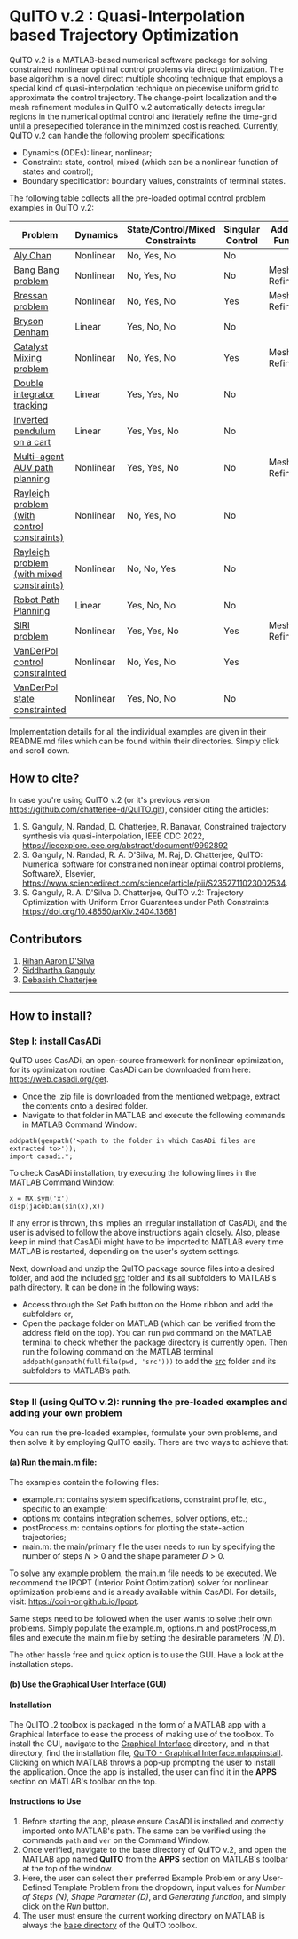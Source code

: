 # QuITO v.2 : Quasi-Interpolation based Trajectory Optimization 
 
QuITO v.2 is a MATLAB-based numerical software package for solving constrained nonlinear optimal control problems via direct optimization. The base algorithm is a novel direct multiple shooting technique that employs a special kind of quasi-interpolation technique on piecewise uniform grid to approximate the control trajectory. The change-point localization and the mesh refinement modules in QuITO v.2 automatically detects irregular regions in the numerical optimal control and iteratiely refine the time-grid until a presepecified tolerance in the minimzed cost is reached. Currently, QuITO v.2 can handle the following problem specifications: 

* Dynamics (ODEs): linear, nonlinear;
* Constraint: state, control, mixed (which can be a nonlinear function of states and control);
* Boundary specification: boundary values, constraints of terminal states.

The following table collects all the pre-loaded optimal control problem examples in QuITO v.2:

| Problem | Dynamics | State/Control/Mixed Constraints | Singular Control | Additional Function |
| ------------- | ------------- | -------------------- | ---------------- | ------------------- |
| [Aly Chan](./examples/Aly%20Chan/)  | Nonlinear  |       No, Yes, No   | No | |
| [Bang Bang problem](./examples/Bang%20Bang%20problem)  | Nonlinear  |       No, Yes, No   | No | Mesh Refinement |
| [Bressan problem](./examples/Bressan%20problem)  | Nonlinear  |       No, Yes, No   | Yes | Mesh Refinement |
| [Bryson Denham](./examples/Bryson%20Denham/)  | Linear  |    Yes, No, No   | No | |
| [Catalyst Mixing problem](./examples/Catalyst%20mixing%20problem)  | Nonlinear  |       No, Yes, No   | Yes | Mesh Refinement |
| [Double integrator tracking](./examples/Double%20integrator%20tracking/)  | Linear  |    Yes, Yes, No  | No | |       
| [Inverted pendulum on a cart](./examples/Inverted%20pendulum%20on%20a%20cart/)  | Linear  | Yes, Yes, No  | No | |
| [Multi-agent AUV path planning](./examples/AUV%20path%20planning)  | Nonlinear  |       Yes, Yes, No   | No | Mesh Refinement |
| [Rayleigh problem (with control constraints)](./examples/Rayleigh%20problem%20(with%20control%20constraints)/)  | Nonlinear  | No, Yes, No  | No | |
| [Rayleigh problem (with mixed constraints)](./examples/Rayleigh%20problem%20(with%20mixed%20constraints)/)   | Nonlinear  | No, No, Yes | No | |
| [Robot Path Planning](./examples/Robot%20Path%20Planning/)  | Linear  | Yes, No, No  | No | |
| [SIRI problem](./examples/SIRI%20problem)  | Nonlinear  |       Yes, Yes, No   | Yes | Mesh Refinement |
| [VanDerPol control constrainted](./examples/VanDerPol%20control%20constrained/)  | Nonlinear  | No, Yes, No  | Yes | |
| [VanDerPol state constrainted](./examples/VanDerPol%20state%20constrained/)  | Nonlinear  | Yes, No, No  | No | |

Implementation details for all the individual examples are given in their README.md files which can be found within their directories. Simply click and scroll down.

## How to cite?
In case you're using QuITO v.2 (or it's previous version https://github.com/chatterjee-d/QuITO.git), consider citing the articles: 
1) S. Ganguly, N. Randad, D. Chatterjee, R. Banavar, Constrained trajectory synthesis via quasi-interpolation, IEEE CDC 2022, https://ieeexplore.ieee.org/abstract/document/9992892
2) S. Ganguly, N. Randad, R. A. D'Silva, M. Raj, D. Chatterjee, QuITO: Numerical software for constrained nonlinear optimal control problems, SoftwareX, Elsevier, https://www.sciencedirect.com/science/article/pii/S2352711023002534.
3) S. Ganguly, R. A. D'Silva D. Chatterjee, QuITO v.2: Trajectory Optimization with Uniform Error Guarantees under Path Constraints https://doi.org/10.48550/arXiv.2404.13681

## Contributors

1) [Rihan Aaron D'Silva](https://sites.google.com/view/rihanaarondsilva)
2) [Siddhartha Ganguly](https://sites.google.com/view/siddhartha-ganguly)
3) [Debasish Chatterjee](https://www.sc.iitb.ac.in/~chatterjee/master/homepage/index.html)

---

## How to install?

### Step I: install CasADi
QuITO uses CasADi, an open-source framework for nonlinear optimization, for its optimization routine. CasADi can be downloaded from here: https://web.casadi.org/get. 
- Once the .zip file is downloaded from the mentioned webpage, extract the contents onto a desired folder.  
- Navigate to that folder in MATLAB and execute the following commands in MATLAB Command Window:
```
addpath(genpath('<path to the folder in which CasADi files are extracted to>'));
import casadi.*;
``` 

To check CasADi installation, try executing the following lines in the MATLAB Command Window:
```
x = MX.sym('x')
disp(jacobian(sin(x),x))
```
If any error is thrown, this implies an irregular installation of CasADi, and the user is advised to follow the above instructions again closely. Also, please keep in mind that CasADi might have to be imported to MATLAB every time MATLAB is restarted, depending on the user's system settings.


Next, download and unzip the QuITO package source files into a  desired folder, and add the included [src](./src/) folder and its all subfolders to MATLAB's path directory. It can be done in the following ways:
- Access through the Set Path button on the Home ribbon and add the subfolders or,
- Open the package folder on MATLAB (which can be verified from the address field on the top). You can run `pwd` command on the MATLAB terminal to check whether the package directory is currently open. Then run the following command on the MATLAB terminal `addpath(genpath(fullfile(pwd, 'src')))` to add the [src](./src) folder and its subfolders to MATLAB’s path.

---

### Step II (using QuITO v.2): running the pre-loaded examples and adding your own problem

You can run the pre-loaded examples, formulate your own problems, and then solve it by employing QuITO easily. There are two ways to achieve that: 

#### (a) Run the main.m file: 

The examples contain the following files: <br>

* example.m: contains system specifications, constraint profile, etc., specific to an example;
* options.m: contains integration schemes, solver options, etc.;
* postProcess.m: contains options for plotting the state-action trajectories;
* main.m: the main/primary file the user needs to run by specifying the number of steps $N>0$ and the shape parameter $D>0$.

To solve any example problem, the main.m file needs to be executed. We recommend the IPOPT (Interior Point Optimization) solver for nonlinear optimization problems and is already available within CasADI. For details, visit: https://coin-or.github.io/Ipopt.

Same steps need to be followed when the user wants to solve their own problems. Simply populate the example.m, options.m and postProcess,m files and execute the main.m file by setting the desirable parameters $(N,D)$. 

The other hassle free and quick option is to use the GUI. Have a look at the installation steps. 


#### (b) Use the Graphical User Interface (GUI)

#### Installation
The QuITO .2 toolbox is packaged in the form of a MATLAB app with a Graphical Interface to ease the process of making use of the toolbox. To install the GUI, navigate to the [Graphical Interface](./Graphical%20Interface/) directory, and in that directory, find the installation file, [QuITO - Graphical Interface.mlappinstall](./Graphical%20Interface/QuITO%20-%20Graphical%20Interface.mlappinstall). Clicking on which MATLAB throws a pop-up prompting the user to install the application. Once the app is installed, the user can find it in the **APPS** section on MATLAB's toolbar on the top. 

#### Instructions to Use
1) Before starting the app, please ensure CasADI is installed and correctly imported onto MATLAB's path. The same can be verified using the commands `path` and `ver` on the Command Window.
2) Once verified, navigate to the base directory of QuITO v.2, and open the MATLAB app named **QuITO** from the **APPS** section on MATLAB's toolbar at the top of the window.
3) Here, the user can select their preferred Example Problem or any User-Defined Template Problem from the dropdown, input values for _Number of Steps (N)_, _Shape Parameter (D)_, and _Generating function_, and simply click on the _Run_ button.
4) The user must ensure the current working directory on MATLAB is always the [base directory](./) of the QuITO toolbox.
